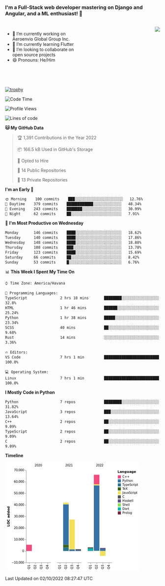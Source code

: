 ### I'm a Full-Stack web developer mastering on Django and Angular, and a ML enthusiast!  👋

<br/>

<img align="right" height="250"  src="https://media1.giphy.com/media/qgQUggAC3Pfv687qPC/giphy.gif?cid=ecf05e470ttfxgsj072btembitu1zn4ti3t3cdyg4jo5b3by&rid=giphy.gif&ct=g" />

 <div style="width:50%">
    <ul>
      <li>🔭 I’m currently working on Aeroenvio Global Group Inc.</li>
      <li>🌱 I’m currently learning Flutter</li>
      <li>👯 I’m looking to collaborate on open source projects</li>
      <li>😄 Pronouns: He/Him</li>
<!--       <li>⚡ Fun fact: I started my first professional project for a company as web dev without knowing any JS </li> -->
    </ul>
  </div>
  
<br/><br/><br/>

[![trophy](https://github-profile-trophy.vercel.app/?username=dfg-98&row=3&column=3&theme=monokai)](https://github.com/ryo-ma/github-profile-trophy)


<!--START_SECTION:waka-->
![Code Time](http://img.shields.io/badge/Code%20Time-471%20hrs%2049%20mins-blue)

![Profile Views](http://img.shields.io/badge/Profile%20Views-0-blue)

![Lines of code](https://img.shields.io/badge/From%20Hello%20World%20I%27ve%20Written-143%20Thousand%20lines%20of%20code-blue)

**🐱 My GitHub Data** 

> 🏆 1,391 Contributions in the Year 2022
 > 
> 📦 166.5 kB Used in GitHub's Storage 
 > 
> 💼 Opted to Hire
 > 
> 📜 14 Public Repositories 
 > 
> 🔑 13 Private Repositories  
 > 
**I'm an Early 🐤** 

```text
🌞 Morning    100 commits    ███░░░░░░░░░░░░░░░░░░░░░░   12.76% 
🌆 Daytime    379 commits    ████████████░░░░░░░░░░░░░   48.34% 
🌃 Evening    243 commits    ███████░░░░░░░░░░░░░░░░░░   30.99% 
🌙 Night      62 commits     ██░░░░░░░░░░░░░░░░░░░░░░░   7.91%

```
📅 **I'm Most Productive on Wednesday** 

```text
Monday       146 commits    ████░░░░░░░░░░░░░░░░░░░░░   18.62% 
Tuesday      140 commits    ████░░░░░░░░░░░░░░░░░░░░░   17.86% 
Wednesday    148 commits    ████░░░░░░░░░░░░░░░░░░░░░   18.88% 
Thursday     108 commits    ███░░░░░░░░░░░░░░░░░░░░░░   13.78% 
Friday       123 commits    ████░░░░░░░░░░░░░░░░░░░░░   15.69% 
Saturday     66 commits     ██░░░░░░░░░░░░░░░░░░░░░░░   8.42% 
Sunday       53 commits     █░░░░░░░░░░░░░░░░░░░░░░░░   6.76%

```


📊 **This Week I Spent My Time On** 

```text
⌚︎ Time Zone: America/Havana

💬 Programming Languages: 
TypeScript               2 hrs 18 mins       ████████░░░░░░░░░░░░░░░░░   32.8% 
HTML                     1 hr 46 mins        ██████░░░░░░░░░░░░░░░░░░░   25.24% 
Python                   1 hr 38 mins        █████░░░░░░░░░░░░░░░░░░░░   23.34% 
SCSS                     40 mins             ██░░░░░░░░░░░░░░░░░░░░░░░   9.68% 
Rust                     14 mins             ░░░░░░░░░░░░░░░░░░░░░░░░░   3.36%

🔥 Editors: 
VS Code                  7 hrs 1 min         █████████████████████████   100.0%

💻 Operating System: 
Linux                    7 hrs 1 min         █████████████████████████   100.0%

```

**I Mostly Code in Python** 

```text
Python                   7 repos             ████████░░░░░░░░░░░░░░░░░   31.82% 
JavaScript               3 repos             ███░░░░░░░░░░░░░░░░░░░░░░   13.64% 
C++                      2 repos             ██░░░░░░░░░░░░░░░░░░░░░░░   9.09% 
TypeScript               2 repos             ██░░░░░░░░░░░░░░░░░░░░░░░   9.09% 
C                        2 repos             ██░░░░░░░░░░░░░░░░░░░░░░░   9.09%

```


**Timeline**

![Chart not found](https://raw.githubusercontent.com/dfg-98/dfg-98/main/charts/bar_graph.png) 


 Last Updated on 02/10/2022 08:27:47 UTC
<!--END_SECTION:waka-->
